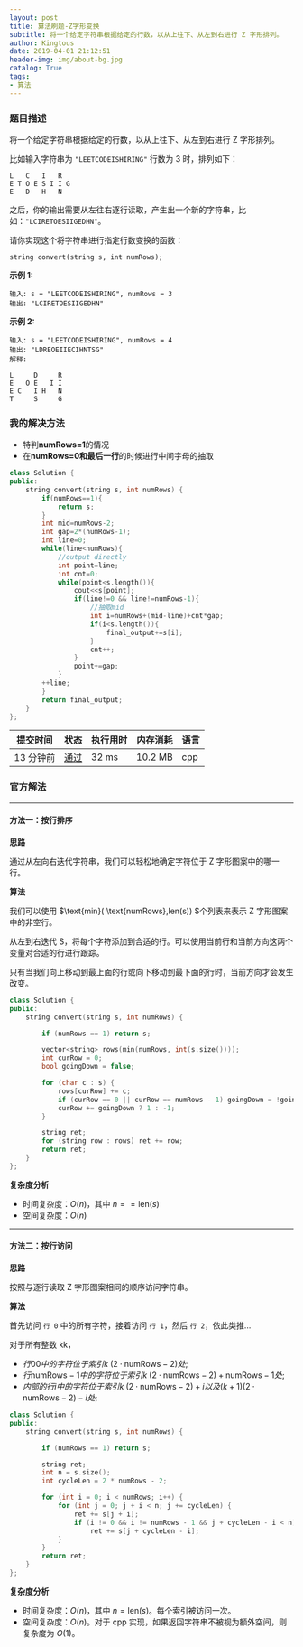 ```yaml
---
layout: post
title: 算法刷题-Z字形变换
subtitle: 将一个给定字符串根据给定的行数，以从上往下、从左到右进行 Z 字形排列。
author: Kingtous
date: 2019-04-01 21:12:51
header-img: img/about-bg.jpg
catalog: True
tags:
- 算法
---
```


### 题目描述

将一个给定字符串根据给定的行数，以从上往下、从左到右进行 Z 字形排列。

比如输入字符串为 `"LEETCODEISHIRING"` 行数为 3 时，排列如下：

```
L   C   I   R
E T O E S I I G
E   D   H   N
```

之后，你的输出需要从左往右逐行读取，产生出一个新的字符串，比如：`"LCIRETOESIIGEDHN"`。

请你实现这个将字符串进行指定行数变换的函数：

```
string convert(string s, int numRows);
```

**示例 1:**

```
输入: s = "LEETCODEISHIRING", numRows = 3
输出: "LCIRETOESIIGEDHN"
```

**示例 2:**

```
输入: s = "LEETCODEISHIRING", numRows = 4
输出: "LDREOEIIECIHNTSG"
解释:

L     D     R
E   O E   I I
E C   I H   N
T     S     G
```



### 我的解决方法

- 特判**numRows=1**的情况
- 在**numRows=0和最后一行**的时候进行中间字母的抽取

```c++
class Solution {
public:
    string convert(string s, int numRows) {
        if(numRows==1){
            return s;
        }
        int mid=numRows-2;
        int gap=2*(numRows-1);
        int line=0;
        while(line<numRows){
            //output directly
            int point=line;
            int cnt=0;
            while(point<s.length()){
                cout<<s[point];
                if(line!=0 && line!=numRows-1){
                    //抽取mid
                    int i=numRows+(mid-line)+cnt*gap;
                    if(i<s.length()){
                        final_output+=s[i];
                    }
                    cnt++;
                }
                point+=gap;
            }
        ++line;
        }
        return final_output;
    }
};
```

| 提交时间  | 状态                                                         | 执行用时 | 内存消耗 | 语言 |
| --------- | ------------------------------------------------------------ | -------- | -------- | ---- |
| 13 分钟前 | [通过](https://leetcode-cn.com/submissions/detail/16049881/) | 32 ms    | 10.2 MB  | cpp  |

### 官方解法

------

#### 方法一：按行排序

**思路**

通过从左向右迭代字符串，我们可以轻松地确定字符位于 Z 字形图案中的哪一行。

**算法**

我们可以使用 $\text{min}( \text{numRows},len(s)) $个列表来表示 Z 字形图案中的非空行。

从左到右迭代 S，将每个字符添加到合适的行。可以使用当前行和当前方向这两个变量对合适的行进行跟踪。

只有当我们向上移动到最上面的行或向下移动到最下面的行时，当前方向才会发生改变。

```c++
class Solution {
public:
    string convert(string s, int numRows) {

        if (numRows == 1) return s;

        vector<string> rows(min(numRows, int(s.size())));
        int curRow = 0;
        bool goingDown = false;

        for (char c : s) {
            rows[curRow] += c;
            if (curRow == 0 || curRow == numRows - 1) goingDown = !goingDown;
            curRow += goingDown ? 1 : -1;
        }

        string ret;
        for (string row : rows) ret += row;
        return ret;
    }
};
```

**复杂度分析**

- 时间复杂度：$O(n)$，其中 $n == \text{len}(s)$
- 空间复杂度：$O(n)$

------

#### 方法二：按行访问

**思路**

按照与逐行读取 Z 字形图案相同的顺序访问字符串。

**算法**

首先访问 `行 0` 中的所有字符，接着访问 `行 1`，然后 `行 2`，依此类推...

对于所有整数 kk，

- $行 00 中的字符位于索引 k \; (2 \cdot \text{numRows} - 2) 处;$
- $行 \text{numRows}-1 中的字符位于索引 k \; (2 \cdot \text{numRows} - 2) + \text{numRows} - 1 处$;
- $内部的 行 i 中的字符位于索引 k \; (2 \cdot \text{numRows}-2)+i以及 (k+1)(2 \cdot \text{numRows}-2)- i 处;$

```c++
class Solution {
public:
    string convert(string s, int numRows) {

        if (numRows == 1) return s;

        string ret;
        int n = s.size();
        int cycleLen = 2 * numRows - 2;

        for (int i = 0; i < numRows; i++) {
            for (int j = 0; j + i < n; j += cycleLen) {
                ret += s[j + i];
                if (i != 0 && i != numRows - 1 && j + cycleLen - i < n)
                    ret += s[j + cycleLen - i];
            }
        }
        return ret;
    }
};
```

**复杂度分析**

- 时间复杂度：$O(n)$，其中 $n = \text{len}(s)$。每个索引被访问一次。
- 空间复杂度：$O(n)$。对于 cpp 实现，如果返回字符串不被视为额外空间，则复杂度为 $O(1)$。